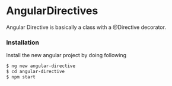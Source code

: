 # AngularDirectives
Angular Directive is basically a class with a @Directive decorator. 

### Installation

Install the new angular project by doing following

```sh
$ ng new angular-directive
$ cd angular-directive
$ npm start
```
